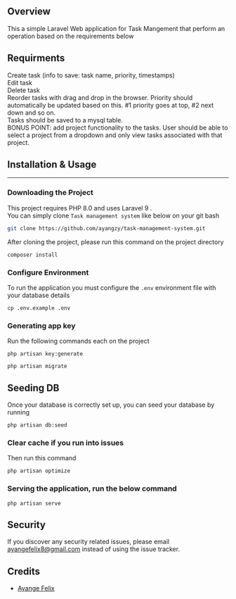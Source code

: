 
## Overview 
This a simple Laravel Web application for Task Mangement that perform an operation based on the requirements below

## Requirments
Create task (info to save: task name, priority, timestamps) <br>
Edit task <br>
Delete task <br>
Reorder tasks with drag and drop in the browser. Priority should automatically be updated based on this. #1 priority goes at top, #2 next down and so on. <br>
Tasks should be saved to a mysql table. <br>
BONUS POINT: add project functionality to the tasks. User should be able to select a project from a dropdown and only view tasks associated with that project.

## Installation & Usage
<hr/>

### Downloading the Project


This project requires PHP 8.0 and uses Laravel 9
.  
You can simply clone  ``Task management system`` like below on your git bash

``` bash
git clone https://github.com/ayangzy/task-management-system.git
```
After cloning the project, please run this command on the project directory
```
composer install
```
### Configure Environment
To run the application you must configure the ```.env``` environment file with your database details
```
cp .env.example .env

```

### Generating app key
Run the following commands each on the project 
```
php artisan key:generate
```

```
php artisan migrate
```

## Seeding DB
Once your database is correctly set up, you can seed your database by running
```
php artisan db:seed
```
### Clear cache if you run into issues
 
Then run this command 
``` 
php artisan optimize

```
### Serving the application, run the below command
``` 
php artisan serve
```

## Security

If you discover any security related issues, please email ayangefelix8@gmail.com instead of using the issue tracker.

## Credits

- [Ayange Felix](https://github.com/ayangzy)


